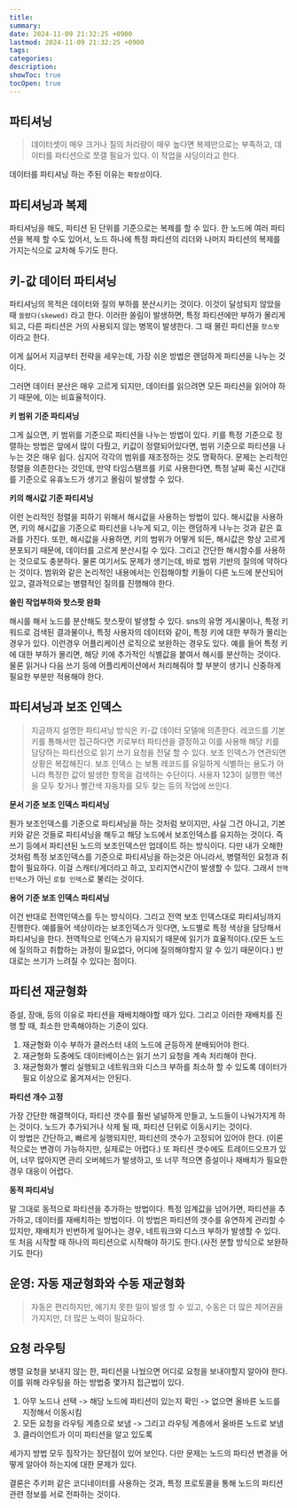 ```yaml
---
title: 
summary: 
date: 2024-11-09 21:32:25 +0900
lastmod: 2024-11-09 21:32:25 +0900
tags: 
categories: 
description: 
showToc: true
tocOpen: true
---
```


## 파티셔닝

> 데이터셋이 매우 크거나 질의 처리량이 매우 높다면 복제만으로는 부족하고, 데이터를 파티션으로 쪼갤 필요가 있다.
> 이 작업을 샤딩이라고 한다.

데이터를 파티셔닝 하는 주된 이유는 `확장성`이다.

## 파티셔닝과 복제

파티셔닝을 해도, 파티션 된 단위를 기준으로는 복제를 할 수 있다.
한 노드에 여러 파티션을 복제 할 수도 있어서, 노드 하나에 특정 파티션의 리더와 나머지 파티션의 복제를 가지는식으로 교차해 두기도 한다.

## 키-값 데이터 파티셔닝

파티셔닝의 목적은 데이터와 질의 부하를 분산시키는 것이다.
이것이 달성되지 않았을 때 `쏠렸다(skewed)` 라고 한다.
이러한 쏠림이 발생하면, 특정 파티션에만 부하가 몰리게 되고, 다른 파티션은 거의 사용되지 않는 병목이 발생한다.
그 때 몰린 파티션을 `핫스팟` 이라고 한다.

이게 싫어서 지금부터 전략을 세우는데, 가장 쉬운 방법은 랜덤하게 파티션을 나누는 것이다.

그러면 데이터 분산은 매우 고르게 되지만, 데이터를 읽으려면 모든 파티션을 읽어야 하기 때문에, 이는 비효율적이다.

**키 범위 기준 파티셔닝**

그게 싫으면, 키 범위를 기준으로 파티션을 나누는 방법이 있다.
키를 특정 기준으로 정렬하는 방법은 앞에서 많이 다뤘고, 키값이 정렬되어있다면, 범위 기준으로 파티션을 나누는 것은 매우 쉽다.
심지어 각각의 범위를 재조정하는 것도 명확하다.
문제는 논리적인 정렬을 의존한다는 것인데, 만약 타임스탬프를 키로 사용한다면, 특정 날짜 혹신 시간대를 기준으로 유휴노드가 생기고 몰림이 발생할 수 있다.

**키의 해시값 기준 파티셔닝**

이런 논리적인 정렬을 피하기 위해서 해시값을 사용하는 방법이 있다.
해시값을 사용하면, 키의 해시값을 기준으로 파티션을 나누게 되고, 이는 랜덤하게 나누는 것과 같은 효과를 가진다.
또한, 해시값을 사용하면, 키의 범위가 어떻게 되든, 해시값은 항상 고르게 분포되기 때문에, 데이터를 고르게 분산시킬 수 있다.
그리고 간단한 해시함수를 사용하는 것으로도 충분하다.
물론 여기서도 문제가 생기는데, 바로 범위 기반의 질의에 약하다는 것이다.
범위와 같은 논리적인 내용에서는 인접해야할 키들이 다른 노드에 분산되어 있고, 결과적으로는 병렬적인 질의를 진행해야 한다.


**쏠린 작업부하와 핫스팟 완화**

해시를 해서 노드를 분산해도 핫스팟이 발생할 수 있다.
sns의 유명 게시물이나, 특정 키워드로 검색된 결과물이나, 특정 사용자의 데이터와 같이, 특정 키에 대한 부하가 몰리는 경우가 있다.
이런경우 어플리케이션 로직으로 보완하는 경우도 있다. 예를 들어 특정 키에 대한 부하가 몰리면, 해당 키에 추가적인 식별값을 붙여서 해시를 분산하는 것이다.
물론 읽거나 다음 쓰기 등에 어플리케이션에서 처리해줘야 할 부분이 생기니 신중하게 필요한 부분만 적용해야 한다.

## 파티셔닝과 보조 인덱스

> 지금까지 설명한 파티셔닝 방식은 키-값 데이터 모델에 의존한다. 레코드를 기본키를 통해서만 접근하다면 키로부터 파티션을 결정하고 이를 사용해 해당 키를 담당하는 파티션으로 읽기 쓰기 요청을 전달 할 수 있다.
> 보조 인덱스가 연관되면 상황은 복잡해진다. 보조 인덱스 는 보통 레코드를 유일하게 식별하는 용도가 아니라 특정한 값이 발생한 항목을 검색하는 수단이다.
> 사용자 123이 실행한 액션을 모두 찾거나 빨간색 자동차를 모두 찾는 등의 작업에 쓰인다.

**문서 기준 보조 인덱스 파티셔닝**

뭔가 보조인덱스를 기준으로 파티셔닝을 하는 것처럼 보이지만, 사실 그건 아니고, 기본키와 같은 것들로 파티셔닝을 해두고
해당 노드에서 보조인덱스를 유지하는 것이다.
즉 쓰기 등에서 파티션된 노드의 보조인덱스만 업데이트 하는 방식이다.
다만 내가 오해한 것처럼 특정 보조인덱스를 기준으로 파티셔닝을 하는것은 아니라서, 병렬적인 요청과 취합이 필요하다.
이걸 스캐터/게더라고 하고, 꼬리지연시간이 발생할 수 있다.
그래서 `전역 인덱스`가 아닌 `로컬 인덱스`로 불리는 것이다.

**용어 기준 보조 인덱스 파티셔닝**

이건 반대로 전역인덱스를 두는 방식이다.
그리고 전역 보조 인덱스대로 파티셔닝까지 진행한다. 예를들어 색상이라는 보조인덱스가 잇다면, 노드별로 특정 색상을 담당해서 파티셔닝을 한다.
전역적으로 인덱스가 유지되기 때문에 읽기가 효율적이다.(모든 노드에 질의하고 취합하는 과정이 필요없다, 어디에 질의해야할지 알 수 있기 때문이다.)
반대로는 쓰기가 느려질 수 있다는 점이다.

## 파티션 재균형화

증설, 장애, 등의 이유로 파티션을 재배치해야할 때가 있다.
그리고 이러한 재배치를 진행 할 때, 최소한 만족해야하는 기준이 있다.
1. 재균형화 이수 부하가 클러스터 내의 노드에 균등하게 분배되어야 한다.
2. 재균형화 도중에도 데이터베이스는 읽기 쓰기 요청을 계속 처리해야 한다.
3. 재균형화가 빨리 실행되고 네트워크와 디스크 부하를 최소하 할 수 있도록 데이터가 필요 이상으로 옮겨져서는 안된다.

**파티션 개수 고정**

가장 간단한 해결책이다, 파티션 갯수를 훨씬 널널하게 만들고, 노드들이 나눠가지게 하는 것이다.
노드가 추가되거나 삭제 될 때, 파티션 단위로 이동시키는 것이다.  
이 방법은 간단하고, 빠르게 실행되지만, 파티션의 갯수가 고정되어 있어야 한다. (이론적으로는 변경이 가능하지만, 실제로는 어렵다.)
또 파티션 갯수에도 트레이드오프가 있어, 너무 많아지면 관리 오버헤드가 발생하고, 또 너무 적으면 증설이나 재배치가 필요한 경우 대응이 어렵다.

**동적 파티셔닝**

말 그대로 동적으로 파티션을 추가하는 방법이다.
특정 임계값을 넘어가면, 파티션을 추가하고, 데이터를 재배치하는 방법이다.
이 방법은 파티션의 갯수를 유연하게 관리할 수 있지만, 재배치가 빈번하게 일어나는 경우, 네트워크와 디스크 부하가 발생할 수 있다.
또 처음 시작할 때 하나의 파티션으로 시작해야 하기도 한다.(사전 분할 방식으로 보완하기도 한다)

## 운영: 자동 재균형화와 수동 재균형화

> 자동은 편리하지만, 예기치 못한 일이 발생 할 수 있고, 수동은 더 많은 제어권을 가지지만, 더 많은 노력이 필요하다.

## 요청 라우팅

병렬 요청을 보내지 않는 한, 파티션을 나눴으면 어디로 요청을 보내야할지 알아야 한다.
이를 위해 라우팅을 하는 방법중 몇가지 접근법이 있다.

1. 아무 노드나 선택 -> 해당 노드에 파티션이 있는지 확인 -> 없으면 올바른 노드를 지정해서 이동시킴
2. 모든 요청을 라우팅 계층으로 보냄 -> 그리고 라우팅 계층에서 올바른 노드로 보냄
3. 클라이언트가 이미 파티션을 알고 있도록 

세가지 방법 모두 짐작가는 장단점이 있어 보인다. 
다만 문제는 노드의 파티션 변경을 어떻게 알아야 하는지에 대한 문제가 있다.

결론은 주키퍼 같은 코디네이터를 사용하는 것과, 특정 프로토콜을 통해 노드의 파티션 관련 정보를 서로 전파하는 것이다.



